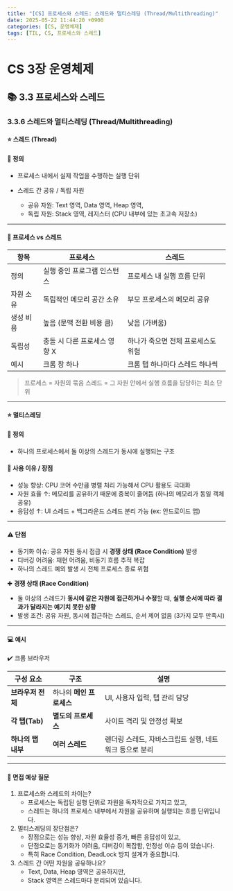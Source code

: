 ```yaml
---
title: "[CS] 프로세스와 스레드: 스레드와 멀티스레딩 (Thread/Multithreading)"
date: 2025-05-22 11:44:20 +0900
categories: [CS, 운영체제]
tags: [TIL, CS, 프로세스와 스레드]
---
```

# CS 3장 운영체제
## 📚 3.3 프로세스와 스레드

### 3.3.6 스레드와 멀티스레딩 (Thread/Multithreading)

#### ⭐️ 스레드 (Thread)
#### 📘 정의
- 프로세스 내에서 실제 작업을 수행하는 실행 단위

- 스레드 간 공유 / 독립 자원
  - 공유 자원: Text 영역, Data 영역, Heap 영역,
  - 독립 자원: Stack 영역, 레지스터 (CPU 내부에 있는 초고속 저장소)

---

#### 📌 프로세스 vs 스레드

| 항목    | 프로세스              | 스레드                 |
|-------|-------------------|---------------------|
| 정의    | 실행 중인 프로그램 인스턴스   | 프로세스 내 실행 흐름 단위     |
| 자원 소유 | 독립적인 메모리 공간 소유    | 부모 프로세스의 메모리 공유     |
| 생성 비용 | 높음 (문맥 전환 비용 큼)   | 낮음 (가벼움)            |
| 독립성   | 충돌 시 다른 프로세스 영향 X | 하나가 죽으면 전체 프로세스도 위험 |
| 예시    | 크롬 창 하나           | 크롬 탭 하나마다 스레드 하나씩   |

> 프로세스 = 자원의 묶음
> 스레드 = 그 자원 안에서 실행 흐름을 담당하는 최소 단위

---
#### ⭐️ 멀티스레딩
#### 📘 정의
- 하나의 프로세스에서 둘 이상의 스레드가 동시에 실행되는 구조

#### 🎯 사용 이유 / 장점
- 성능 향상: CPU 코어 수만큼 병렬 처리 가능해서 CPU 활용도 극대화
- 자원 효율 ↑: 메모리를 공유하기 때문에 중복이 줄어듬 (하나의 메모리가 동일 객체 공유)
- 응답성 ↑: UI 스레드 + 백그라운드 스레드 분리 가능 (ex: 안드로이드 앱)

---

#### ⚠️ 단점
- 동기화 이슈: 공유 자원 동시 접급 시 **경쟁 상태 (Race Condition)** 발생
- 디버깅 어려움: 재현 어려움, 비동기 흐름 추적 복잡
- 하나의 스레드 예외 발생 시 전체 프로세스 종료 위험

✚ **경쟁 상태 (Race Condition)**
- 둘 이상의 스레드가 **동시에 같은 자원에 접근하거나 수정**할 때, **실행 순서에 따라 결과가 달라지는 예기치 못한 상황**
- 발생 조건: 공유 자원, 동시에 접근하는 스레드, 순서 제어 없음 (3가지 모두 만족시)

---

#### 💻 예시
✔️ 크롬 브라우저

| 구성 요소        | 구조              | 설명                              |
| ------------ | --------------- | ------------------------------- |
| **브라우저 전체**  | 하나의 **메인 프로세스** | UI, 사용자 입력, 탭 관리 담당             |
| **각 탭(Tab)** | **별도의 프로세스**    | 사이트 격리 및 안정성 확보                 |
| **하나의 탭 내부** | **여러 스레드**      | 렌더링 스레드, 자바스크립트 실행, 네트워크 등으로 분리 |


---

#### 🎤 면접 예상 질문
1. 프로세스와 스레드의 차이는?
   - 프로세스는 독립된 실행 단위로 자원을 독자적으로 가지고 있고,
   - 스레드는 하나의 프로세스 내부에서 자원을 공유하며 실행되는 흐름 단위입니다.
2. 멀티스레딩의 장단점은?
   - 장점으로는 성능 향상, 자원 효율성 증가, 빠른 응답성이 있고,
   - 단점으로는 동기화가 어려움, 디버깅이 복잡함, 안정성 이슈 등이 있습니다.
   - 특히 Race Condition, DeadLock 방지 설계가 중요합니다.
3. 스레드 간 어떤 자원을 공유하나요?
   - Text, Data, Heap 영역은 공유하지만,
   - Stack 영역은 스레드마다 분리되어 있습니다.
